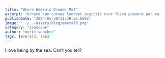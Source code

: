 ```yaml
---
title: "Where Emerald Dreams Met"
excerpt: "Ornare cum cursus laoreet sagittis nunc fusce posuere per euismod dis vehicula a, semper fames lacus maecenas dictumst pulvinar neque enim non potenti. Torquent hac sociosqu eleifend potenti."
publishDate: "2024-05-30T11:39:36.050Z"
image: "../../assets/blog/emerald.png"
category: "seascape"
author: "mario-sanchez"
tags: [emerald, sea]
---
```


I love being by the sea. Can’t you tell?



